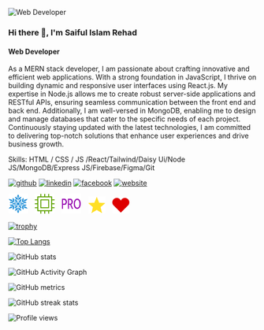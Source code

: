 ![Web Developer](https://i.ibb.co/N6bzGZv/cover-Page.png)

### Hi there 👋, I'm Saiful Islam Rehad 
#### Web Developer

As a MERN stack developer, I am passionate about crafting innovative and efficient web applications. With a strong foundation in JavaScript, I thrive on building dynamic and responsive user interfaces using React.js. My expertise in Node.js allows me to create robust server-side applications and RESTful APIs, ensuring seamless communication between the front end and back end. Additionally, I am well-versed in MongoDB, enabling me to design and manage databases that cater to the specific needs of each project. Continuously staying updated with the latest technologies, I am committed to delivering top-notch solutions that enhance user experiences and drive business growth.

Skills: HTML / CSS / JS /React/Tailwind/Daisy Ui/Node JS/MongoDB/Express JS/Firebase/Figma/Git



[<img src='https://cdn.jsdelivr.net/npm/simple-icons@3.0.1/icons/github.svg' alt='github' height='40'>](https://github.com/https://github.com/skrehad)  [<img src='https://cdn.jsdelivr.net/npm/simple-icons@3.0.1/icons/linkedin.svg' alt='linkedin' height='40'>](https://www.linkedin.com/in/https://www.linkedin.com/in/md-rehad-426baa226//)  [<img src='https://cdn.jsdelivr.net/npm/simple-icons@3.0.1/icons/facebook.svg' alt='facebook' height='40'>](https://www.facebook.com/https://www.facebook.com/md.rehad.7393)  [<img src='https://cdn.jsdelivr.net/npm/simple-icons@3.0.1/icons/icloud.svg' alt='website' height='40'>](https://portfolio-5db0d.web.app/)  

<a href='https://archiveprogram.github.com/'><img src='https://raw.githubusercontent.com/acervenky/animated-github-badges/master/assets/acbadge.gif' width='40' height='40'></a> <a href='https://docs.github.com/en/developers'><img src='https://raw.githubusercontent.com/acervenky/animated-github-badges/master/assets/devbadge.gif' width='40' height='40'></a> <a href='https://github.com/pricing'><img src='https://raw.githubusercontent.com/acervenky/animated-github-badges/master/assets/pro.gif' width='40' height='40'></a> <a href='https://stars.github.com/'><img src='https://raw.githubusercontent.com/acervenky/animated-github-badges/master/assets/starbadge.gif' width='35' height='35'></a> <a href='https://docs.github.com/en/github/supporting-the-open-source-community-with-github-sponsors'><img src='https://raw.githubusercontent.com/acervenky/animated-github-badges/master/assets/sponsorbadge.gif' width='35' height='35'></a> 

[![trophy](https://github-profile-trophy.vercel.app/?username=https://github.com/skrehad)](https://github.com/ryo-ma/github-profile-trophy)

[![Top Langs](https://github-readme-stats.vercel.app/api/top-langs/?username=https://github.com/skrehad)](https://github.com/anuraghazra/github-readme-stats)

![GitHub stats](https://github-readme-stats.vercel.app/api?username=https://github.com/skrehad&show_icons=true)  

![GitHub Activity Graph](https://activity-graph.herokuapp.com/graph?username=https://github.com/skrehad)  

![GitHub metrics](https://metrics.lecoq.io/https://github.com/skrehad)  

![GitHub streak stats](https://streak-stats.demolab.com/?user=https://github.com/skrehad)  

![Profile views](https://gpvc.arturio.dev/https://github.com/skrehad)  

